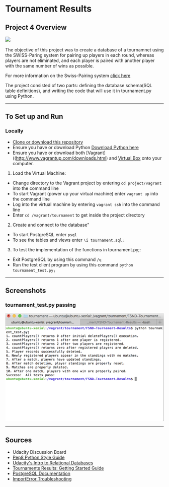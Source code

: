 # Tournament Results 

## Project 4 Overview

![](http://progressed.io/bar/100?title=Progress)

The objective of this project was to create a database of a tournamnet using the SWISS-Paring system for pairing up players in each round, whereas players are not eliminated, and each player is paired with another player with the same number of wins as possible. 

For more information on the Swiss-Pairing system [click here](https://en.wikipedia.org/wiki/Swiss-system_tournament)

 The project consisted of two parts: defining the database schema(SQL table definitions), and writing the code that will use it in tournament.py using Python. 

___

## To Set up and Run

### Locally 

* [Clone or download this repository](https://github.com/eddiebrunson/FSND-Tournament-Results.git)
* Ensure you have or download Python [Download Python here](https://www.python.org/downloads/)
* Ensure you have or download both [Vagrant]((http://www.vagrantup.com/downloads.html) and [Virtual Box](https://www.virtualbox.org/wiki/Downloads) onto your computer.

1. Load the Virtual Machine:

* Change directory to the Vagrant project by entering `cd project/vagrant` into the command line
* To start Vagrant (power up your virtual machine) enter `vagrant up` into the command line 
* Log into the virtual machine by entering `vagrant ssh` into the command line 
* Enter `cd /vagrant/tournament` to get inside the project directory 

2. Create and connect to the database"

* To start PostgreSQL enter `psql`
* To see the tables and views enter `\i tournament.sql;`

3. To test the implementation of the functions in tournament.py;:

* Exit PostgreSQL by using this command `/q`
* Run the test client program by using this command `python tournament_test.py;`




___

## Screenshots

### tournament_test.py passing

![](SS_tests_pass.png)  




---

## Sources

* Udacity Discussion Board
* [Pep8 Python Style Guide](https://www.python.org/dev/peps/pep-0008/)
* [Udacity's Intro to Relational Databases](https://www.udacity.com/course/intro-to-relational-databases--ud197)
* [Tournaments Results: Getting Started Guide](https://docs.google.com/document/d/16IgOm4XprTaKxAa8w02y028oBECOoB1EI1ReddADEeY/pub?embedded=true)
* [PostgreSQL Documentation](https://www.postgresql.org/docs/9.6/static/index.html)
* [ImportError Troubleshooting](http://stackoverflow.com/questions/12906351/importerror-no-module-named-psycopg2)




